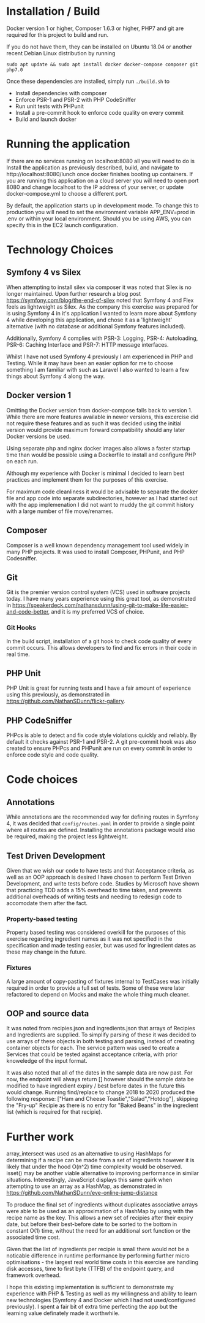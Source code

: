 # Installation  / Build
Docker version 1 or higher,  Composer 1.6.3 or higher, PHP7 and git are required for this project to build and run.

If you do not have them, they can be installed on Ubuntu 18.04 or another recent Debian Linux distribution by running

``sudo apt update && sudo apt install docker docker-compose composer git php7.0``

Once these dependencies are installed, simply run
``./build.sh``
to 
* Install dependencies with composer
* Enforce PSR-1 and PSR-2 with PHP CodeSniffer
* Run unit tests with PHPunit
* Install a pre-commit hook to enforce code quality on every commit
* Build and launch docker

# Running the application
If there are no services running on localhost:8080 all you will need to do is Install the application as previously described, build, and navigate to http://localhost:8080/lunch once docker finishes booting up containers. If you are running this application on a cloud server you will need to open port 8080 and change localhost to the IP address of your server, or update docker-compose.yml to choose a different port.

By default, the application starts up in development mode. To change this to production you will need to set the environment variable APP_ENV=prod in .env or within your local environment. Should you be using AWS, you can specify this in the EC2 launch configuration.

# Technology Choices
## Symfony 4 vs Silex
When attempting to install silex via composer it was noted that Silex is no longer maintained. Upon further research a blog post https://symfony.com/blog/the-end-of-silex noted that Symfony 4 and Flex feels as lightweight as Silex. As the company this exercise was prepared for is using Symfony 4 in it's application I wanted to learn more about Symfony 4 while developing this application, and chose it as a 'lightweight' alternative (with no database or additional Symfony features included).

Additionally, Symfony 4 complies with PSR-3: Logging, PSR-4: Autoloading,  PSR-6: Caching Interface and PSR-7: HTTP message interfaces.

Whilst I have not used Symfony 4 previously I am experienced in PHP and Testing. While it may have been an easier option for me to choose something I am familiar with such as Laravel I also wanted to learn a few things about Symfony 4 along the way.

## Docker version 1
Omitting the Docker version from docker-compose falls back to version 1. While there are more features available in newer versions, this excercise did not require these features and as such it was decided using the initial version would provide maximum forward compatibility should any later Docker versions be used.

Using separate php and nginx docker images also allows a faster startup time than would be possible using a Dockerfile to install and configure PHP on each run.

Although my experience with Docker is minimal I decided to learn best practices and implement them for the purposes of this exercise.

For maximum code cleanliness it would be advisable to separate the docker file and app code into separate subdirectories, however as I had started out with the app implemenation I did not want to muddy the git commit history with a large number of file move/renames.

## Composer
Composer is a well known dependency management tool used widely in many PHP projects. It was used to install Composer, PHPunit, and PHP Codesniffer.

## Git
Git is the premier version control system (VCS) used in software projects today. I have many years experience using this great tool, as demonstrated in https://speakerdeck.com/nathansdunn/using-git-to-make-life-easier-and-code-better, and it is my preferred VCS of choice.

### Git Hooks
In the build script, installation of a git hook to check code quality of every commit occurs. This allows developers to find and fix errors in their code in real time.

## PHP Unit
PHP Unit is great for running tests and I have a fair amount of experience using this previously, as demonstrated in https://github.com/NathanSDunn/flickr-gallery.

## PHP CodeSniffer
PHPcs is able to detect and fix code style violations quickly and reliably. By default it checks against PSR-1 and PSR-2. A git pre-commit hook was also created to ensure PHPcs and PHPunit are run on every commit in order to enforce code style and code quality.

# Code choices
## Annotations
While annotations are the recommended way for defining routes in Symfony 4, it was decided that `config/routes.yaml` in order to provide a single point where all routes are defined. Installing the annotations package would also be required, making the project less lightweight.

## Test Driven Development
Given that we wish our code to have tests and that Acceptance criteria, as well as an OOP approach is desired I have chosen to perform Test Driven Development, and write tests before code. Studies by Microsoft have shown that practicing TDD adds a 15% overhead to time taken, and prevents additional overheads of writing tests and needing to redesign code to accomodate them after the fact.

### Property-based testing
Property based testing was considered overkill for the purposes of this exercise regarding ingredient names as it was not specified in the specification and made testing easier, but was used for ingredient dates as these may change in the future.

### Fixtures
A large amount of copy-pasting of fixtures internal to TestCases was initially required in order to provide a full set of tests. Some of these were later refactored to depend on Mocks and make the whole thing much cleaner.

## OOP and source data
It was noted from recipies.json and ingredients.json that arrays of Recipies and Ingredients are supplied. To simplify parsing of these it was decided to use arrays of these objects in both testing and parsing, instead of creating container objects for each. The service pattern was used to create a Services that could be tested against acceptance criteria, with prior knoweledge of the input format.

It was also noted that all of the dates in the sample data are now past. For now, the endpoint will always return [] however should the sample data be modified to have ingredient expiry / best before dates in the future this would change. Running find/replace to change 2018 to 2020 produced the following response: ["Ham and Cheese Toastie","Salad","Hotdog"], skipping the "Fry-up" Recipie as there is no entry for "Baked Beans" in the ingredient list (which is required for that recipie).

# Further work
array_intersect was used as an alternative to using HashMaps for determining if a recipe can be made from a set of ingredients however it is likely that under the hood O(n^2) time complexity would be observed. isset() may be another viable alternative to improving performance in similar situations. Interestingly, JavaScript displays this same quirk when attempting to use an array as a HashMap, as demonstrated in https://github.com/NathanSDunn/eve-online-jump-distance

To produce the final set of ingredients without duplicates associative arrays were able to be used as an approximation of a HashMap by using with the recipe name as the key. This allows a new set of recipies after their expiry date, but before their best-before date to be sorted to the bottom in constant O(1) time, without the need for an additional sort function or the associated time cost. 

Given that the list of ingredients per recipie is small there would not be a noticable difference in runtime performance by performing further micro optimisations - the largest real world time costs in this exercise are handling disk accesses, time to first byte (TTFB) of the endpoint query, and framework overhead.

I hope this existing implementation is sufficient to demonstrate my experience with PHP & Testing as well as my willingness and ability to learn new technologies (Symfony 4 and Docker which I had not used/configured previously). I spent a fair bit of extra time perfecting the app but the learning value definately made it worthwhile.
